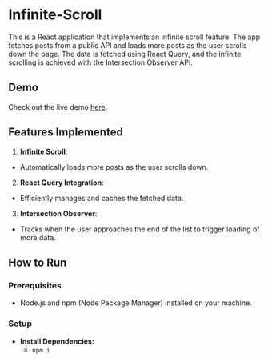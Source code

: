 # Infinite-Scroll
This is a React application that implements an infinite scroll feature. The app fetches posts from a public API and loads more posts as the user scrolls down the page. The data is fetched using React Query, and the infinite scrolling is achieved with the Intersection Observer API.

## Demo

Check out the live demo [here](https://github.com/Ziad2024/Infinite-Scroll).

## Features Implemented

1. **Infinite Scroll**: 
  - Automatically loads more posts as the user scrolls down.

2. **React Query Integration**: 
  - Efficiently manages and caches the fetched data.

3. **Intersection Observer**: 
  - Tracks when the user approaches the end of the list to trigger loading of more data.

## How to Run

### Prerequisites

 - Node.js and npm (Node Package Manager) installed on your machine.

### Setup

 - **Install Dependencies:**
   - `npm i`
